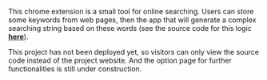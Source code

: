 This chrome extension is a small tool for online searching. Users can store some keywords from web pages, then the app that will generate a complex searching string based on these words (see the source code for this logic [**here**](https://github.com/LiboBearChen/ChromeExtensions/blob/main/PageAnalyse/popup.js)).

This project has not been deployed yet, so visitors can only view the source code instead of the project website. And the option page for further functionalities is still under construction.
